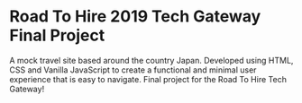 # Road To Hire 2019 Tech Gateway Final Project

A mock travel site based around the country Japan.  Developed using HTML, CSS and Vanilla JavaScript to create a functional and minimal user experience that is easy to navigate.  Final project for the Road To Hire Tech Gateway!
